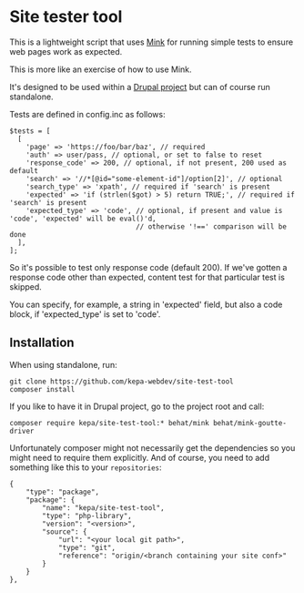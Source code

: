 # Site tester tool

This is a lightweight script that uses [Mink](http://mink.behat.org/en/latest/) 
for running simple tests to ensure web pages work as expected.

This is more like an exercise of how to use Mink.

It's designed to be used within a [Drupal project](https://github.com/drupal-composer/drupal-project)
but can of course run standalone.

Tests are defined in config.inc as follows:
``` 
$tests = [
  [
    'page' => 'https://foo/bar/baz', // required
    'auth' => user/pass, // optional, or set to false to reset
    'response_code' => 200, // optional, if not present, 200 used as default
    'search' => '//*[@id="some-element-id"]/option[2]', // optional
    'search_type' => 'xpath', // required if 'search' is present
    'expected' => 'if (strlen($got) > 5) return TRUE;', // required if 'search' is present
    'expected_type' => 'code', // optional, if present and value is 'code', 'expected' will be eval()'d,
                               // otherwise '!==' comparison will be done
  ],
];
``` 

So it's possible to test only response code (default 200).
If we've gotten a response code other than expected, content test for that
particular test is skipped.

You can specify, for example, a string in 'expected' field, but also a code
block, if 'expected_type' is set to 'code'.

## Installation

When using standalone, run:
```
git clone https://github.com/kepa-webdev/site-test-tool
composer install
```

If you like to have it in Drupal project, go to the project 
root and call:
```
composer require kepa/site-test-tool:* behat/mink behat/mink-goutte-driver
```

Unfortunately composer might not necessarily get the dependencies so you might 
need to require them explicitly. And of course, you need to add something like this
to your `repositories`:

```
{
    "type": "package",
    "package": {
        "name": "kepa/site-test-tool",
        "type": "php-library",
        "version": "<version>",
        "source": {
            "url": "<your local git path>",
            "type": "git",
            "reference": "origin/<branch containing your site conf>"
        }
    }
},
```
